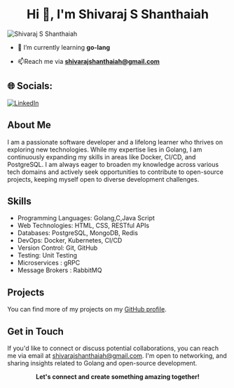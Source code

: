 <h1 align="center">Hi 👋, I'm Shivaraj S Shanthaiah</h1>
<!-- <h3 align="center">A passionate Go-lang developer</h3> -->

<p align="left"> <img src="https://komarev.com/ghpvc/?username=shivarajashanthaiah&label=Profile%20views&color=0e75b6&style=flat" alt="Shivaraj S Shanthaiah" /> </p>

- 🌱 I’m currently learning **go-lang**

- 📫Reach me via **shivarajshanthaiah@gmail.com**
## 🌐 Socials:
 [![LinkedIn](https://img.shields.io/badge/-LinkedIn-0077B5?style=for-the-badge&logo=linkedin&logoColor=white)](https://www.linkedin.com/in/shivaraj-s-s-7610372a9)

 ## About Me
 I am a passionate software developer and a lifelong learner who thrives on exploring new technologies. While my expertise lies in Golang, I am continuously expanding my skills in areas like Docker, CI/CD, and PostgreSQL. I am always eager to broaden my knowledge across various tech domains and actively seek opportunities to contribute to open-source projects, keeping myself open to diverse development challenges.

## Skills

- Programming Languages: Golang,C,Java Script
- Web Technologies: HTML, CSS, RESTful APIs
- Databases: PostgreSQL, MongoDB, Redis
- DevOps: Docker, Kubernetes, CI/CD
- Version Control: Git, GitHub
- Testing: Unit Testing
- Microservices : gRPC
- Message Brokers : RabbitMQ

## Projects

You can find more of my projects on my [GitHub profile](https://github.com/shivarajshanthaiah).

## Get in Touch

If you'd like to connect or discuss potential collaborations, you can reach me via email at [shivarajshanthaiah@gmail.com](mailto:shivarajshanthaiah@gmail.com). I'm open to networking, and sharing insights related to Golang and open-source development.

<p align="center">
  <strong>Let's connect and create something amazing together!</strong>
</p>

###
